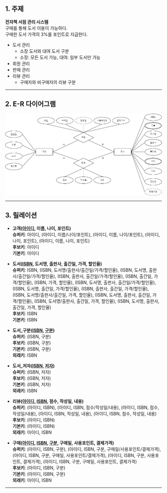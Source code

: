 ## 1. 주제
**전자책 서점 관리 시스템**   
구매를 통해 도서 이용이 가능하다.   
구매한 도서 가격의 3%를 포인트로 지급한다.
+ 도서 관리
  + 소장 도서와 대여 도서 구분
  + 소장: 모든 도서 가능, 대여: 일부 도서만 가능
+ 회원 관리
+ 판매 관리
+ 리뷰 관리
  + 구매자와 비구매자의 리뷰 구분
***
## 2. E-R 다이어그램
![ER](https://github.com/aaaawg/database/blob/main/ER%20Diagram.png)
***
## 3. 릴레이션
+ **고객(<ins>아이디</ins>, 이름, 나이, 포인트)**  
    **슈퍼키**: 아이디, (아이디, 이름/나이/포인트), (아이디, 이름, 나이/포인트), (아이디, 나이, 포인트), (아이디, 이름, 나이, 포인트)  
    **후보키**: 아이디  
    **기본키**: 아이디  
    
+ **도서(<ins>ISBN</ins>, 도서명, 출판사, 출간일, 가격, 할인율)**  
    **슈퍼키**: ISBN, (ISBN, 도서명/출판사/출간일/가격/할인율), (ISBN, 도서명, 출판사/출간일/가격/할인율), (ISBN, 출판사, 출간일/가격/할인율), (ISBN, 출간일, 가격/할인율), (ISBN, 가격, 할인율), (ISBN, 도서명, 출판사, 출간일/가격/할인율), (ISBN, 도서명, 출간일, 가격/할인율), (ISBN, 출판사, 출간일, 가격/할인율), (ISBN, 도서명/출판사/출간일, 가격, 할인율), (ISBN, 도서명, 출판사, 출간일, 가격/할인율), (ISBN, 도서명/출판사, 출간일, 가격, 할인율), (ISBN, 도서명, 출판사, 출간일, 가격, 할인율)  
    **후보키**: ISBN  
    **기본키**: ISBN  

+ **도서_구분(<ins>ISBN</ins>, <ins>구분</ins>)**  
    **슈퍼키**: (ISBN, 구분)  
    **후보키**: (ISBN, 구분)  
    **기본키**: (ISBN, 구분)  
    **외래키**: ISBN  

+ **도서_저자(<ins>ISBN</ins>, <ins>저자</ins>)**  
    **슈퍼키**: (ISBN, 저자)  
    **후보키**: (ISBN, 저자)  
    **기본키**: (ISBN, 저자)  
    **외래키**: ISBN  
    
+ **리뷰(<ins>아이디</ins>, <ins>ISBN</ins>, 점수, 작성일, 내용)**  
    **슈퍼키**: (아이디, ISBN), (아이디, ISBN, 점수/작성일/내용), (아이디, ISBN, 점수, 작성일/내용), (아이디, ISBN, 작성일, 내용), (아이디, ISBN, 점수, 작성일, 내용)  
    **후보키**: (아이디, ISBN)  
    **기본키**: (아이디, ISBN)  
    **외래키**: 아이디, ISBN  

+ **구매(<ins>아이디</ins>, <ins>ISBN</ins>, <ins>구분</ins>, 구매일, 사용포인트, 결제가격)**  
    **슈퍼키**: (아이디, ISBN, 구분), (아이디, ISBN, 구분, 구매일/사용포인트/결제가격), (아이디, ISBN, 구분, 구매일, 사용포인트/결제가격), (아이디, ISBN, 구분, 사용포인트, 결제가격), (아이디, ISBN, 구분, 구매일, 사용포인트, 결제가격)  
    **후보키**: (아이디, ISBN, 구분)  
    **기본키**: (아이디, ISBN, 구분)  
    **외래키**: 아이디, ISBN
***
